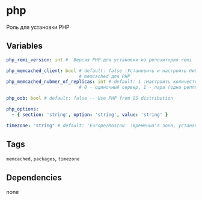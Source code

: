 # php
Роль для установки PHP
## Variables
```yaml
php_remi_version: int #  Версия PHP для установки из репозитория remi

php_memcached_client: bool # default: false :Установить и настроить библиотеку клиента
                           # memcached для PHP
php_memcached_nubmer_of_replicas: int # default: 1 :Настроить количество серверов memcached;
                           # 0 - одиночный сервер, 1 - пара (одна реплика)

php_oob: bool # default: false -- Use PHP from OS distribution

php_options:
  - { section: 'string', option: 'string', value: 'string' }

timezone: "string" # default: 'Europe/Moscow' :Временна'я зона, устанавливаемая в php.ini
```
## Tags
`memcached`, `packages`, `timezone`
## Dependencies
none

